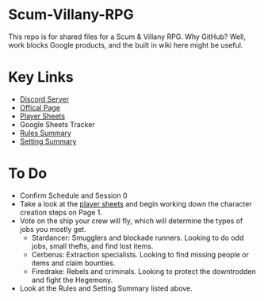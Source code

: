# Scum-Villany-RPG

This repo is for shared files for a Scum & Villany RPG. Why GitHub?  Well, work blocks Google products, and the built in wiki here might be useful.

# Key Links
* [Discord Server](https://discord.gg/xhXEAkw)
* [Offical Page](https://www.evilhat.com/home/scum-and-villainy/)
* [Player Sheets](https://github.com/mburnamfink/Scum-Villany-RPG/blob/master/SaV-Release-Player_Sheets.pdf)
* Google Sheets Tracker
* [Rules Summary](https://github.com/mburnamfink/Scum-Villany-RPG/wiki/Rules)
* [Setting Summary](https://github.com/mburnamfink/Scum-Villany-RPG/wiki/Procyon-Sector)

# To Do
* Confirm Schedule and Session 0
* Take a look at the [player sheets](https://github.com/mburnamfink/Scum-Villany-RPG/blob/master/SaV-Release-Player_Sheets.pdf) and begin working down the character creation steps on Page 1.
* Vote on the ship your crew will fly, which will determine the types of jobs you mostly get.
  * Stardancer: Smugglers and blockade runners. Looking to do odd jobs, small thefts, and find lost items.
  * Cerberus: Extraction specialists. Looking to find missing people or items and claim bounties.
  * Firedrake: Rebels and criminals. Looking to protect the downtrodden and fight the Hegemony.
* Look at the Rules and Setting Summary listed above.
 
